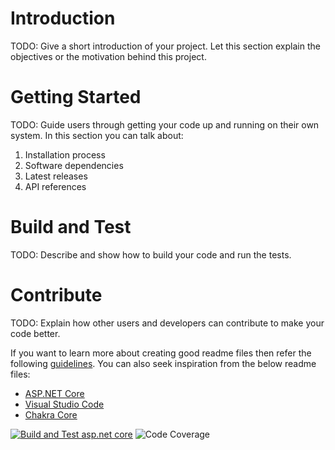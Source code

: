 # Introduction 
TODO: Give a short introduction of your project. Let this section explain the objectives or the motivation behind this project. 

# Getting Started
TODO: Guide users through getting your code up and running on their own system. In this section you can talk about:
1.	Installation process
2.	Software dependencies
3.	Latest releases
4.	API references

# Build and Test
TODO: Describe and show how to build your code and run the tests. 

# Contribute
TODO: Explain how other users and developers can contribute to make your code better. 

If you want to learn more about creating good readme files then refer the following [guidelines](https://docs.microsoft.com/en-us/azure/devops/repos/git/create-a-readme?view=azure-devops). You can also seek inspiration from the below readme files:
- [ASP.NET Core](https://github.com/aspnet/Home)
- [Visual Studio Code](https://github.com/Microsoft/vscode)
- [Chakra Core](https://github.com/Microsoft/ChakraCore)

[![Build and Test asp.net core](https://github.com/thanhnguyenm/DemoAzureDevOpsCICD/actions/workflows/build-test.yml/badge.svg?branch=poc%2Factions)](https://github.com/thanhnguyenm/DemoAzureDevOpsCICD/actions/workflows/build-test.yml)
![Code Coverage](https://img.shields.io/badge/Code%20Coverage-12%25-critical?style=flat)
